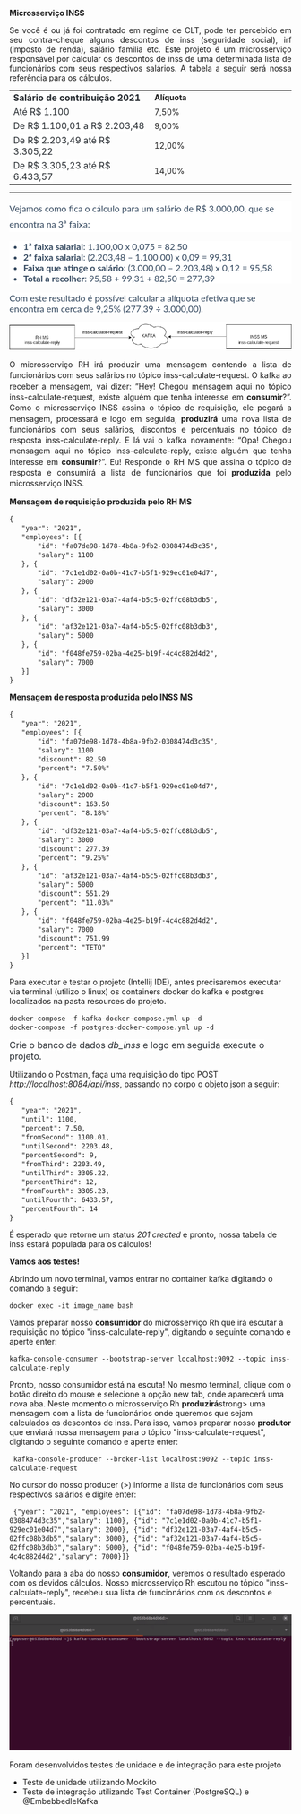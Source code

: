 <p><strong>Microsservi&ccedil;o INSS</strong>&nbsp;</p>
<p style="text-align: justify;">Se voc&ecirc; &eacute; ou j&aacute; foi contratado em regime de CLT, pode ter percebido em seu contra-cheque alguns descontos de inss (seguridade social), irf (imposto de renda), sal&aacute;rio familia etc. Este projeto &eacute; um microsservi&ccedil;o respons&aacute;vel por calcular os descontos de inss de uma determinada lista de funcion&aacute;rios com seus respectivos sal&aacute;rios. A tabela a seguir ser&aacute; nossa refer&ecirc;ncia para os c&aacute;lculos.</p>
<table style="width: 100%;">
    <tbody>
        <tr>
            <td style="width: 50.0000%;"><span style='color: rgb(36, 41, 46); font-family: -apple-system, BlinkMacSystemFont, "Segoe UI", Helvetica, Arial, sans-serif, "Apple Color Emoji", "Segoe UI Emoji"; font-size: 16px; font-style: normal; font-variant-ligatures: normal; font-variant-caps: normal; font-weight: 400; letter-spacing: normal; orphans: 2; text-align: start; text-indent: 0px; text-transform: none; white-space: normal; widows: 2; word-spacing: 0px; -webkit-text-stroke-width: 0px; background-color: rgb(255, 255, 255); text-decoration-thickness: initial; text-decoration-style: initial; text-decoration-color: initial; display: inline !important; float: none;'><strong>Sal&aacute;rio de contribui&ccedil;&atilde;o 2021</strong></span><strong><br></strong></td>
            <td style="width: 50.0000%;"><strong>Alíquota</strong></td>
        </tr>
        <tr>
            <td style="width: 50.0000%;"><span style='color: rgb(36, 41, 46); font-family: -apple-system, BlinkMacSystemFont, "Segoe UI", Helvetica, Arial, sans-serif, "Apple Color Emoji", "Segoe UI Emoji"; font-size: 16px; font-style: normal; font-variant-ligatures: normal; font-variant-caps: normal; font-weight: 400; letter-spacing: normal; orphans: 2; text-align: start; text-indent: 0px; text-transform: none; white-space: normal; widows: 2; word-spacing: 0px; -webkit-text-stroke-width: 0px; background-color: rgb(255, 255, 255); text-decoration-thickness: initial; text-decoration-style: initial; text-decoration-color: initial; display: inline !important; float: none;'>At&eacute; R$ 1.100</span></td>
            <td style="width: 50.0000%;">7,50%</td>
        </tr>
        <tr>
            <td style="width: 50.0000%;"><span style='color: rgb(36, 41, 46); font-family: -apple-system, BlinkMacSystemFont, "Segoe UI", Helvetica, Arial, sans-serif, "Apple Color Emoji", "Segoe UI Emoji"; font-size: 16px; font-style: normal; font-variant-ligatures: normal; font-variant-caps: normal; font-weight: 400; letter-spacing: normal; orphans: 2; text-align: start; text-indent: 0px; text-transform: none; white-space: normal; widows: 2; word-spacing: 0px; -webkit-text-stroke-width: 0px; background-color: rgb(255, 255, 255); text-decoration-thickness: initial; text-decoration-style: initial; text-decoration-color: initial; display: inline !important; float: none;'>De R$ 1.100,01 a R$ 2.203,48</span></td>
            <td style="width: 50.0000%;">9,00%</td>
        </tr>
        <tr>
            <td style="width: 50.0000%;"><span style='color: rgb(36, 41, 46); font-family: -apple-system, BlinkMacSystemFont, "Segoe UI", Helvetica, Arial, sans-serif, "Apple Color Emoji", "Segoe UI Emoji"; font-size: 16px; font-style: normal; font-variant-ligatures: normal; font-variant-caps: normal; font-weight: 400; letter-spacing: normal; orphans: 2; text-align: start; text-indent: 0px; text-transform: none; white-space: normal; widows: 2; word-spacing: 0px; -webkit-text-stroke-width: 0px; background-color: rgb(255, 255, 255); text-decoration-thickness: initial; text-decoration-style: initial; text-decoration-color: initial; display: inline !important; float: none;'>De R$ 2.203,49 at&eacute; R$ 3.305,22</span></td>
            <td style="width: 50.0000%;">12,00%</td>
        </tr>
        <tr>
            <td style="width: 50.0000%;"><span style='color: rgb(36, 41, 46); font-family: -apple-system, BlinkMacSystemFont, "Segoe UI", Helvetica, Arial, sans-serif, "Apple Color Emoji", "Segoe UI Emoji"; font-size: 16px; font-style: normal; font-variant-ligatures: normal; font-variant-caps: normal; font-weight: 400; letter-spacing: normal; orphans: 2; text-align: start; text-indent: 0px; text-transform: none; white-space: normal; widows: 2; word-spacing: 0px; -webkit-text-stroke-width: 0px; background-color: rgb(255, 255, 255); text-decoration-thickness: initial; text-decoration-style: initial; text-decoration-color: initial; display: inline !important; float: none;'>De R$ 3.305,23 at&eacute; R$ 6.433,57</span></td>
            <td style="width: 50.0000%;">14,00%</td>
        </tr>
    </tbody>
</table>
<hr>
<p style="box-sizing: border-box; font-family: Lato; color: rgb(48, 69, 92); font-size: 16px; line-height: 28px; margin-top: 0px; margin-bottom: 1rem; font-style: normal; font-variant-ligatures: normal; font-variant-caps: normal; font-weight: 400; letter-spacing: normal; orphans: 2; text-align: left; text-indent: 0px; text-transform: none; white-space: normal; widows: 2; word-spacing: 0px; -webkit-text-stroke-width: 0px; background-color: rgb(255, 255, 255); text-decoration-thickness: initial; text-decoration-style: initial; text-decoration-color: initial;">Vejamos como fica o c&aacute;lculo para um sal&aacute;rio de R$ 3.000,00, que se encontra na 3&ordf; faixa:</p>
<ul style="box-sizing: border-box; font-family: Lato; color: rgb(48, 69, 92); margin-top: 0px; margin-bottom: 1rem; padding-left: 25px; font-size: 12px; font-style: normal; font-variant-ligatures: normal; font-variant-caps: normal; font-weight: 400; letter-spacing: normal; orphans: 2; text-align: left; text-indent: 0px; text-transform: none; white-space: normal; widows: 2; word-spacing: 0px; -webkit-text-stroke-width: 0px; background-color: rgb(255, 255, 255); text-decoration-thickness: initial; text-decoration-style: initial; text-decoration-color: initial;">
    <li style="box-sizing: border-box; font-family: Lato; color: rgb(48, 69, 92); font-size: 16px;"><strong style="box-sizing: border-box; font-weight: bolder;">1&ordf; faixa salarial</strong>: 1.100,00 x 0,075 = 82,50</li>
    <li style="box-sizing: border-box; font-family: Lato; color: rgb(48, 69, 92); font-size: 16px;"><strong style="box-sizing: border-box; font-weight: bolder;">2&ordf; faixa salarial</strong>: (2.203,48 &ndash; 1.100,00) x 0,09 = 99,31</li>
    <li style="box-sizing: border-box; font-family: Lato; color: rgb(48, 69, 92); font-size: 16px;"><strong style="box-sizing: border-box; font-weight: bolder;">Faixa que atinge o sal&aacute;rio</strong>: (3.000,00 &ndash; 2.203,48) x 0,12 = 95,58</li>
    <li style="box-sizing: border-box; font-family: Lato; color: rgb(48, 69, 92); font-size: 16px;"><strong style="box-sizing: border-box; font-weight: bolder;">Total a recolher</strong>: 95,58 + 99,31 + 82,50 = 277,39</li>
</ul>
<p><span style="color: rgb(48, 69, 92); font-family: Lato; font-size: 16px; font-style: normal; font-variant-ligatures: normal; font-variant-caps: normal; font-weight: 400; letter-spacing: normal; orphans: 2; text-align: left; text-indent: 0px; text-transform: none; white-space: normal; widows: 2; word-spacing: 0px; -webkit-text-stroke-width: 0px; background-color: rgb(255, 255, 255); text-decoration-thickness: initial; text-decoration-style: initial; text-decoration-color: initial; display: inline !important; float: none;">Com este resultado &eacute; poss&iacute;vel calcular a al&iacute;quota efetiva que se encontra em cerca de 9,25% (277,39 &divide; 3.000,00).</span></p>

![alt-text](https://github.com/BobFroes/inss/blob/325ddc3bda4123be28c66de782bddc55eb244ac1/MSS.png?raw=true)

<p dir="ltr" style="line-height:1.38;text-align: justify;margin-top:0pt;margin-bottom:0pt;">O microsserviço RH irá produzir uma mensagem contendo a lista de funcionários com seus salários no tópico inss-calculate-request. O kafka ao receber a mensagem, vai dizer: “Hey! Chegou mensagem aqui no tópico inss-calculate-request, existe alguém que tenha interesse em <strong>consumir</strong>?”.  Como o microsserviço INSS assina o tópico de requisição, ele pegará a mensagem, processará e logo em seguida, <strong>produzirá</strong> uma nova lista de funcionários com seus salários,  discontos e percentuais no tópico de resposta  inss-calculate-reply. E lá vai o kafka novamente: “Opa! Chegou mensagem aqui no tópico inss-calculate-reply, existe alguém que tenha interesse em <strong>consumir</strong>?”. Eu! Responde o RH MS que assina o tópico de resposta e consumirá a lista de funcionários que foi <strong>produzida</strong> pelo microsserviço INSS. </p>

<p><strong>Mensagem de requisição produzida pelo RH MS</strong></p>


	{
	   "year": "2021", 
       "employees": [{
		   "id": "fa07de98-1d78-4b8a-9fb2-0308474d3c35",
		   "salary": 1100
	   }, {
		   "id": "7c1e1d02-0a0b-41c7-b5f1-929ec01e04d7",
		   "salary": 2000
	   }, {
		   "id": "df32e121-03a7-4af4-b5c5-02ffc08b3db5",
		   "salary": 3000
	   }, {
		   "id": "af32e121-03a7-4af4-b5c5-02ffc08b3db3",
		   "salary": 5000
	   }, {
		   "id": "f048fe759-02ba-4e25-b19f-4c4c882d4d2",
		   "salary": 7000
	   }]
    }

<p><strong>Mensagem de resposta produzida pelo INSS MS</strong></p>

	{
	   "year": "2021", 
       "employees": [{
		   "id": "fa07de98-1d78-4b8a-9fb2-0308474d3c35",
		   "salary": 1100
		   "discount": 82.50
		   "percent": "7.50%"
	   }, {
		   "id": "7c1e1d02-0a0b-41c7-b5f1-929ec01e04d7",
		   "salary": 2000
		   "discount": 163.50
		   "percent": "8.18%"
	   }, {
		   "id": "df32e121-03a7-4af4-b5c5-02ffc08b3db5",
		   "salary": 3000
		   "discount": 277.39
		   "percent": "9.25%"
	   }, {
		   "id": "af32e121-03a7-4af4-b5c5-02ffc08b3db3",
		   "salary": 5000
		   "discount": 551.29
		   "percent": "11.03%"
	   }, {
		   "id": "f048fe759-02ba-4e25-b19f-4c4c882d4d2",
		   "salary": 7000
		   "discount": 751.99
		   "percent": "TETO"
	   }]
    }

<p>Para executar e testar o projeto (Intellij IDE), antes precisaremos executar via terminal (utilizo o linux) os containers docker do kafka e postgres localizados na pasta resources do projeto.</p>

	docker-compose -f kafka-docker-compose.yml up -d
	docker-compose -f postgres-docker-compose.yml up -d
<p><span style='color: rgb(36, 41, 46); font-family: -apple-system, BlinkMacSystemFont, "Segoe UI", Helvetica, Arial, sans-serif, "Apple Color Emoji", "Segoe UI Emoji"; font-size: 16px; font-style: normal; font-variant-ligatures: normal; font-variant-caps: normal; font-weight: 400; letter-spacing: normal; orphans: 2; text-align: start; text-indent: 0px; text-transform: none; white-space: normal; widows: 2; word-spacing: 0px; -webkit-text-stroke-width: 0px; background-color: rgb(255, 255, 255); text-decoration-thickness: initial; text-decoration-style: initial; text-decoration-color: initial; display: inline !important; float: none;'>Crie o banco de dados <em>db_inss</em> e logo em seguida execute o projeto.</span></p>
<p>Utilizando o Postman, fa&ccedil;a uma requisi&ccedil;&atilde;o do tipo POST <em>http://localhost:8084/api/inss</em>, passando no corpo o objeto json a seguir:</p>

	{
	   "year": "2021",
	   "until": 1100,
	   "percent": 7.50,
	   "fromSecond": 1100.01,
	   "untilSecond": 2203.48,
	   "percentSecond": 9,
	   "fromThird": 2203.49,
	   "untilThird": 3305.22,
	   "percentThird": 12,
	   "fromFourth": 3305.23,
	   "untilFourth": 6433.57,
	   "percentFourth": 14
	}
    
<p>&Eacute; esperado que retorne um status <em>201 created</em> e pronto, nossa tabela de inss estar&aacute; populada para os c&aacute;lculos!</p>
<p><strong>Vamos aos testes!</strong></p>
<p>Abrindo um novo terminal, vamos entrar no container kafka digitando o comando a seguir:</p>

	docker exec -it image_name bash
<p>Vamos preparar nosso <strong>consumidor</strong> do microsserviço Rh que ir&aacute; escutar a requisi&ccedil;&atilde;o no t&oacute;pico &quot;inss-calculate-reply&quot;, digitando o seguinte comando e aperte enter:</p>  

	kafka-console-consumer --bootstrap-server localhost:9092 --topic inss-calculate-reply
<p>Pronto, nosso consumidor está na escuta! No mesmo terminal, clique com o bot&atilde;o direito do mouse e selecione a op&ccedil;&atilde;o new tab, onde aparecer&aacute; uma nova aba. Neste momento o microsserviço Rh <strong>produzirá</strong>strong> uma mensagem com a lista de funcion&aacute;rios onde queremos que sejam calculados os descontos de inss. Para isso, vamos preparar nosso <strong>produtor</strong> que enviará nossa mensagem para o tópico "inss-calculate-request", digitando o seguinte comando e aperte enter:</p>

	 kafka-console-producer --broker-list localhost:9092 --topic inss-calculate-request
<p>No cursor do nosso producer (>) informe a lista de funcionários com seus respectivos salários e digite enter:</p>

	 {"year": "2021", "employees": [{"id": "fa07de98-1d78-4b8a-9fb2-0308474d3c35","salary": 1100}, {"id": "7c1e1d02-0a0b-41c7-b5f1-929ec01e04d7","salary": 2000}, {"id": "df32e121-03a7-4af4-b5c5-02ffc08b3db5","salary": 3000}, {"id": "af32e121-03a7-4af4-b5c5-02ffc08b3db3","salary": 5000}, {"id": "f048fe759-02ba-4e25-b19f-4c4c882d4d2","salary": 7000}]}
<p>Voltando para a aba do nosso <strong>consumidor</strong>, veremos o resultado esperado com os devidos c&aacute;lculos. Nosso microsserviço Rh escutou no tópico "inss-calculate-reply", recebeu sua lista de funcionários com os descontos e percentuais.</p>

![alt-text](https://github.com/BobFroes/inss/blob/719743758ff26b9adb55ba199044ccda8df9b36d/kafka.gif?raw=true)
    
<p>Foram desenvolvidos testes de unidade e de integra&ccedil;&atilde;o para este projeto</p>
<ul>
    <li>Teste de unidade utilizando Mockito</li>
    <li>Teste de integra&ccedil;&atilde;o utilizando Test Container (PostgreSQL) e @EmbebbedleKafka</li>
</ul>
